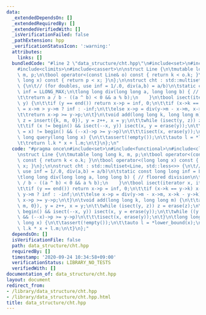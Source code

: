```yaml
---
data:
  _extendedDependsOn: []
  _extendedRequiredBy: []
  _extendedVerifiedWith: []
  _isVerificationFailed: false
  _pathExtension: hpp
  _verificationStatusIcon: ':warning:'
  attributes:
    links: []
  bundledCode: "#line 2 \"data_structure/cht.hpp\"\n#include<set>\n#include<functional>\n\
    #include<climits>\n#include<cassert>\n\nstruct Line {\n\tmutable long long k,\
    \ m, p;\n\tbool operator<(const Line& o) const { return k < o.k; }\n\tbool operator<(long\
    \ long x) const { return p < x; }\n};\n\nstruct cht : std::multiset<Line, std::less<>>\
    \ {\n\t// (for doubles, use inf = 1/.0, div(a,b) = a/b)\n\tstatic const long long\
    \ inf = LLONG_MAX;\n\tlong long div(long long a, long long b) { // floored division\n\
    \t\treturn a / b - ((a ^ b) < 0 && a % b);\n    }\n\tbool isect(iterator x, iterator\
    \ y) {\n\t\tif (y == end()) return x->p = inf, 0;\n\t\tif (x->k == y->k) x->p\
    \ = x->m > y->m ? inf : -inf;\n\t\telse x->p = div(y->m - x->m, x->k - y->k);\n\
    \t\treturn x->p >= y->p;\n\t}\n\tvoid add(long long k, long long m) {\n\t\tauto\
    \ z = insert({k, m, 0}), y = z++, x = y;\n\t\twhile (isect(y, z)) z = erase(z);\n\
    \t\tif (x != begin() && isect(--x, y)) isect(x, y = erase(y));\n\t\twhile ((y\
    \ = x) != begin() && (--x)->p >= y->p)\n\t\t\tisect(x, erase(y));\n\t}\n\tlong\
    \ long query(long long x) {\n\t\tassert(!empty());\n\t\tauto l = *lower_bound(x);\n\
    \t\treturn l.k * x + l.m;\n\t}\n};\n"
  code: "#pragma once\n#include<set>\n#include<functional>\n#include<climits>\n#include<cassert>\n\
    \nstruct Line {\n\tmutable long long k, m, p;\n\tbool operator<(const Line& o)\
    \ const { return k < o.k; }\n\tbool operator<(long long x) const { return p <\
    \ x; }\n};\n\nstruct cht : std::multiset<Line, std::less<>> {\n\t// (for doubles,\
    \ use inf = 1/.0, div(a,b) = a/b)\n\tstatic const long long inf = LLONG_MAX;\n\
    \tlong long div(long long a, long long b) { // floored division\n\t\treturn a\
    \ / b - ((a ^ b) < 0 && a % b);\n    }\n\tbool isect(iterator x, iterator y) {\n\
    \t\tif (y == end()) return x->p = inf, 0;\n\t\tif (x->k == y->k) x->p = x->m >\
    \ y->m ? inf : -inf;\n\t\telse x->p = div(y->m - x->m, x->k - y->k);\n\t\treturn\
    \ x->p >= y->p;\n\t}\n\tvoid add(long long k, long long m) {\n\t\tauto z = insert({k,\
    \ m, 0}), y = z++, x = y;\n\t\twhile (isect(y, z)) z = erase(z);\n\t\tif (x !=\
    \ begin() && isect(--x, y)) isect(x, y = erase(y));\n\t\twhile ((y = x) != begin()\
    \ && (--x)->p >= y->p)\n\t\t\tisect(x, erase(y));\n\t}\n\tlong long query(long\
    \ long x) {\n\t\tassert(!empty());\n\t\tauto l = *lower_bound(x);\n\t\treturn\
    \ l.k * x + l.m;\n\t}\n};"
  dependsOn: []
  isVerificationFile: false
  path: data_structure/cht.hpp
  requiredBy: []
  timestamp: '2020-09-24 10:34:58+09:00'
  verificationStatus: LIBRARY_NO_TESTS
  verifiedWith: []
documentation_of: data_structure/cht.hpp
layout: document
redirect_from:
- /library/data_structure/cht.hpp
- /library/data_structure/cht.hpp.html
title: data_structure/cht.hpp
---
```


